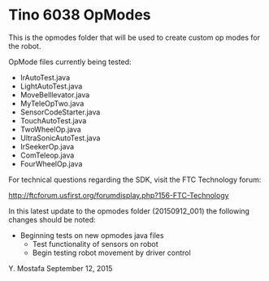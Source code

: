 # Tino 6038 OpModes

This is the opmodes folder that will be used to create custom op modes for the robot.

OpMode files currently being tested:

 * IrAutoTest.java
 * LightAutoTest.java
 * MoveBelllevator.java
 * MyTeleOpTwo.java
 * SensorCodeStarter.java
 * TouchAutoTest.java
 * TwoWheelOp.java
 * UltraSonicAutoTest.java
 * IrSeekerOp.java
 * ComTeleop.java
 * FourWheelOp.java

For technical questions regarding the SDK, visit the FTC Technology forum:

  http://ftcforum.usfirst.org/forumdisplay.php?156-FTC-Technology

In this latest update to the opmodes folder (20150912_001) the following changes should be noted:

 * Beginning tests on new opmodes java files
   - Test functionality of sensors on robot
   - Begin testing robot movement by driver control


Y. Mostafa
September 12, 2015